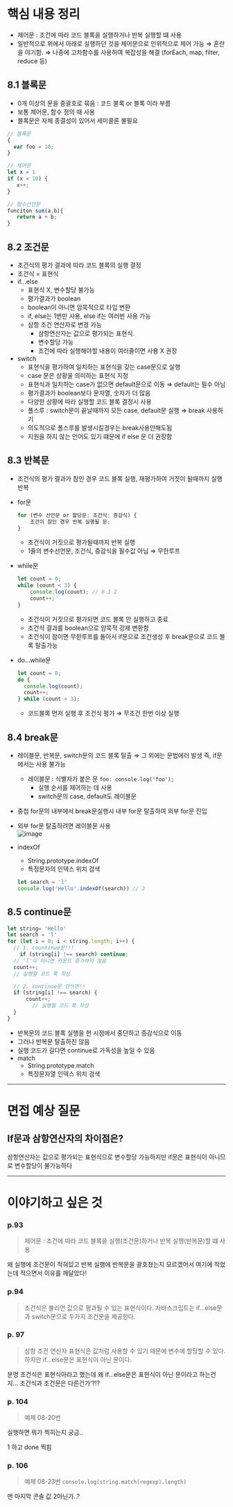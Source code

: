 
# 핵심 내용 정리

- 제어문 : 조건에 따라 코드 블록을 실행하거나 반복 실행할 떄 사용
- 일반적으로 위에서 아래로 실행하던 것을 제어문으로 인위적으로 제어 가능 ⇒ 혼란을 야기함. ⇒ 나중에 고차함수를 사용하여 복잡성을 해결 (forEach, map, filter, reduce 등)

## 8.1 블록문

- 0개 이상의 문을 중괄호로 묶음 : 코드 블록 or 블록 이라 부름
- 보통 제어문, 함수 정의 때 사용
- 블록문은 자체 종결성이 있어서 세미콜론 불필요

```jsx
// 블록문
{
  var foo = 10; 
}

// 제어문
let x = 1 
if (x < 10) {
   x++;
}

// 함수선언문
funciton sum(a,b){
   return a + b;
}

```

## 8.2 조건문

- 조건식의 평가 결과에 따라 코드 블록의 실행 결정
- 조건식 = 표현식
- if…else
    - 표현식 X, 변수할당 불가능
    - 평가결과가 boolean
    - boolean이 아니면 암묵적으로 타입 변환
    - if, else는 1번만 사용, else if는 여러번 사용 가능
    - 삼항 조건 연산자로 변경 가능
        - 삼항연산자는 값으로 평가되는 표현식.
        - 변수할당 가능
        - 조건에 따라 실행해야할 내용이 여러줄이면 사용 X 권장
- switch
    - 표현식을 평가하여 일치하는 표현식을 갖는 case문으로 실행
    - case 문은 상황을 의미하는 표현식 지정
    - 표현식과 일치하는 case가 없으면 default문으로 이동 ⇒ default는 필수 아님
    - 평가결과가 boolean보다 문자열, 숫자가 더 많음
    - 다양한 상황에 따라 실행할 코드 블록 결정시 사용
    - 폴스루 : switch문이 끝날때까지 모든 case, default문 실행 ⇒ break 사용하기
    - 의도적으로 폴스루를 발생시킬경우는 break사용안해도됨
    - 지원을 하지 않는 언어도 있기 떄문에 if else 문 더 권장함

## 8.3 반복문
- 조건식의 평가 결과가 참인 경우 코드 블록 실행, 재평가하여 거짓이 될때까지 실행 반복
- for문
    
    ```jsx
    for (변수 선언문 or 할당문; 조건식; 증감식) {
    	조건이 참인 경우 반복 실행될 문;
    }
    ```
    
    - 조건식이 거짓으로 평가될때까지 반복 실행
    - 1줄의 변수선언문, 조건식, 증감식을 필수값 아님 ⇒ 무한루프
- while문
    
    ```jsx
    let count = 0;
    while (count < 3) {
    	console.log(count); // 0 1 2
    	count++;
    }
    ```
    
    - 조건식이 거짓으로 평가되면 코드 블록 안 실행하고 종료
    - 조건식 결과를 boolean으로 암묵적 강제 변환함
    - 조건식이 참이면 무한루프를 돌아서 if문으로 조건생성 후 break문으로 코드 블록 탈출가능
- do…while문
    
    ```jsx
    let count = 0;
    do {
      console.log(count);
      count++;  
    } while (count < 3);
    ```
    
    - 코드블록 먼저 실행 후 조건식 평가 ⇒ 무조건 한번 이상 실행

## 8.4 break문

- 레이블문, 반복문, switch문의 코드 블록 탈출 ⇒ 그 외에는 문법에러 발생 즉, if문에서는 사용 불가능
    - 레이블문 : 식별자가 붙은 문 `foo: console.log('foo');`
        - 실행 순서를 제어하는 데 사용
        - switch문의 case, default도 레이블문
- 중첩 for문의 내부에서 break문실행시 내부 for문 탈출하여 외부 for문 진입
- 외부 for문 탈출하려면 레이블문 사용 </br>
  ![image](https://github.com/KingJiwon/js_deep_dive/assets/84695884/4ddd3f3e-1a05-4b77-ace0-ca619c6845ef)
- indexOf
    - String.prototype.indexOf
    - 특정문자의 인덱스 위치 검색
    
    ```jsx
    let search = 'l'
    console.log('Hello'.indexOf(search)) // 2
    ```

## 8.5 continue문

```jsx
let string= 'Hello'
let search = 'l'
for (let i = 0; i < string.length; i++) {
  // 1. countinue문!!!
	if (string[i] !== search) continue;
  // 'l'이 아니면 카운트 증가하지 않음
  count++;
  // 실행할 코드 쭉 작성

  // 2. continue문 안쓰면!!
  if (string[i] !== search) {
	  count++;
		// 실행할 코드 쭉 작성
  }
}
```

- 반복문의 코드 블록 실행을 현 시점에서 중단하고 증감식으로 이동
- 그러나 반복문 탈출하진 않음
- 실행 코드가 길다면 continue로 가독성을 높일 수 있음
- match
    - String.prototype.match
    - 특정문자열 인덱스 위치 검색
---
# 면접 예상 질문

## If문과 삼항연산자의 차이점은?

삼항연산자는 값으로 평가되는 표현식으로 변수할당 가능하지만 if문은 표현식이 아니므로 변수할당이 불가능하다

---

# 이야기하고 싶은 것

### p.93

> 제어문 : 조건에 따라 코드 블록을 실행(조건문)하거나 반복 실행(반복문)할 떄 사용
> 

왜 실행에 조건문이 적혀있고 반복 실행에 반복문을 괄호쳤는지 모르겠어서 여기에 적었는데 적으면서 이유를 깨달았다! 

### p.94

> 조건식은 불리언 값으로 평과될 수 있는 표현식이다. 자바스크립트는 if…else문과 switch문으로 두가지 조건문을 제공한다.
> 

### p. 97

> 삼항 조건 연산자 표현식은 값처럼 사용할 수 있기 때문에 변수에 할당할 수 있다. 하지만 if…else문은 표현식이 아닌 문이다.
> 

분명 조건식은 표현식아라고 했는데 왜 if…else문은 표현식이 아닌 문이라고 하는건지…  조건식과 조건문은 다른건가’?!?

### p. 104

> 예제 08-20번
> 

실행하면 뭐가 찍히는지 궁금..

1 하고 done 찍힘

### p. 106

> 예제 08-23번 
`console.log(string.match(regexp).length)`
> 

맨 마지막 콘솔 값 2아닌가..?
